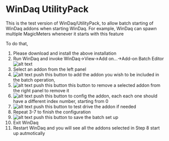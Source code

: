 # WinDaq UtilityPack

This is the test version of WinDaq/UtilityPack, to allow batch starting of WinDaq addons when starting WinDaq. For example, WinDaq can spawn multiple MagicMeters whenever it starts with this feature

To do that, 
1. Please download and install the above installation
2. Run WinDaq and invoke WinDaq->View->Add on...->Add-on Batch Editor<br/> 
![alt text](https://www.dataq.com/resources/images/addonbatch.png)
3. Select an addon from the left panel
4. ![alt text](https://www.dataq.com/resources/images/add.BMP) push this button to add the addon you wish to be included in the batch operation,
5. ![alt text](https://www.dataq.com/resources/images/minus.BMP) push this button this button to remove a selected addon from the right panel to remove it
6. ![alt text](https://www.dataq.com/resources/images/config.bmp) push this button to config the addon, each each one should have a different index number, starting from 0
7. ![alt text](https://www.dataq.com/resources/images/testdrive.bmp) push this button to test drive the addon if needed
8. Repeat 3-7 to finish the configuration
9. ![alt text](https://www.dataq.com/resources/images/accept.bmp) push this button to save the batch set up
10. Exit WinDaq
11. Restart WinDaq and you will see all the addons selected in Step 8 start up autmotically

